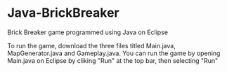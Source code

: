 # Java-BrickBreaker


Brick Breaker game programmed using Java on Eclipse

To run the game, download the three files titled Main.java, MapGenerator.java and Gameplay.java. You can run the game by opening Main.java on Eclipse by cliking "Run" at the top bar, then selecting "Run"

